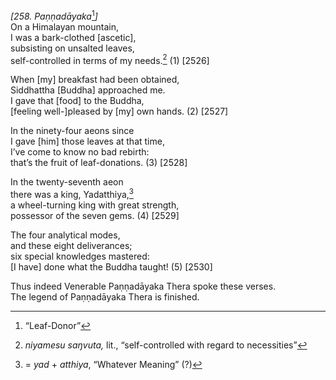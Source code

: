 *\[258. Paṇṇadāyaka*[^1]*\]*  
On a Himalayan mountain,  
I was a bark-clothed \[ascetic\],  
subsisting on unsalted leaves,  
self-controlled in terms of my needs.[^2] (1) \[2526\]

When \[my\] breakfast had been obtained,  
Siddhattha \[Buddha\] approached me.  
I gave that \[food\] to the Buddha,  
\[feeling well-\]pleased by \[my\] own hands. (2) \[2527\]

In the ninety-four aeons since  
I gave \[him\] those leaves at that time,  
I’ve come to know no bad rebirth:  
that’s the fruit of leaf-donations. (3) \[2528\]

In the twenty-seventh aeon  
there was a king, Yadatthiya,[^3]  
a wheel-turning king with great strength,  
possessor of the seven gems. (4) \[2529\]

The four analytical modes,  
and these eight deliverances;  
six special knowledges mastered:  
\[I have\] done what the Buddha taught! (5) \[2530\]

Thus indeed Venerable Paṇṇadāyaka Thera spoke these verses.  
The legend of Paṇṇadāyaka Thera is finished.  
[^1]: “Leaf-Donor”  
[^2]: *niyamesu saŋvuta,* lit., “self-controlled with regard to
    necessities”  
[^3]: = *yad* + *atthiya*, “Whatever Meaning” (?)
